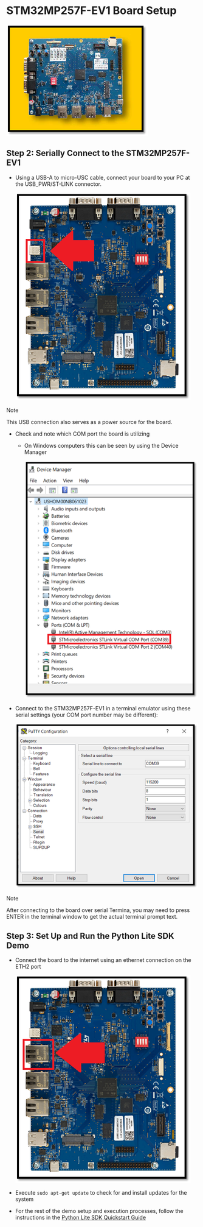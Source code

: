 # STM32MP257F-EV1 Board Setup

<img src="media/mp257-product.png"/> 

## Step 2: Serially Connect to the STM32MP257F-EV1

* Using a USB-A to micro-USC cable, connect your board to your PC at the USB_PWR/ST-LINK connector.

     <img src="media/stlink.png"/>

>[!NOTE]
>This USB connection also serves as a power source for the board.

* Check and note which COM port the board is utilizing
  * On Windows computers this can be seen by using the Device Manager
 
     <img src="media/device-manager.png"/>

* Connect to the STM32MP257F-EV1 in a terminal emulator using these serial settings (your COM port number may be different):

     <img src="media/putty.png"/>
     
>[!NOTE]
>After connecting to the board over serial Termina, you may need to press ENTER in the terminal window to get the actual terminal prompt text.

## Step 3: Set Up and Run the Python Lite SDK Demo
* Connect the board to the internet using an ethernet connection on the ETH2 port

   <img src="media/ethernet.png"/>

* Execute ```sudo apt-get update``` to check for and install updates for the system

* For the rest of the demo setup and execution processes, follow the instructions in the [Python Lite SDK Quickstart Guide](https://github.com/avnet-iotconnect/iotc-python-lite-sdk/blob/main/QUICKSTART.md)

      
